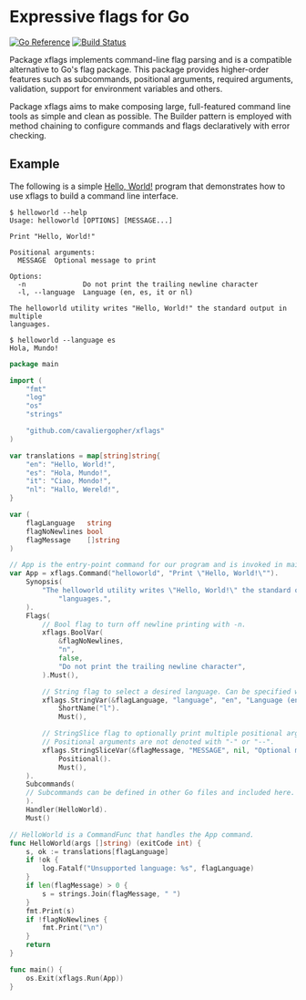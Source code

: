 # Expressive flags for Go

[![Go Reference](https://pkg.go.dev/badge/github.com/cavaliergopher/xflags.svg)](https://pkg.go.dev/github.com/cavaliergopher/xflags) [![Build Status](https://app.travis-ci.com/cavaliergopher/xflags.svg?branch=main)](https://app.travis-ci.com/cavaliergopher/xflags)

Package xflags implements command-line flag parsing and is a compatible
alternative to Go's flag package. This package provides higher-order features
such as subcommands, positional arguments, required arguments, validation,
support for environment variables and others.

Package xflags aims to make composing large, full-featured command line tools as
simple and clean as possible. The Builder pattern is employed with method
chaining to configure commands and flags declaratively with error checking.

## Example

The following is a simple [Hello, World!](https://en.wikipedia.org/wiki/%22Hello,_World!%22_program)
program that demonstrates how to use xflags to build a command line interface.

```plaintext
$ helloworld --help
Usage: helloworld [OPTIONS] [MESSAGE...]

Print "Hello, World!"

Positional arguments:
  MESSAGE  Optional message to print

Options:
  -n              Do not print the trailing newline character
  -l, --language  Language (en, es, it or nl)

The helloworld utility writes "Hello, World!" the standard output in multiple
languages.

$ helloworld --language es
Hola, Mundo!
```

```go
package main

import (
	"fmt"
	"log"
	"os"
	"strings"

	"github.com/cavaliergopher/xflags"
)

var translations = map[string]string{
	"en": "Hello, World!",
	"es": "Hola, Mundo!",
	"it": "Ciao, Mondo!",
	"nl": "Hallo, Wereld!",
}

var (
	flagLanguage   string
	flagNoNewlines bool
	flagMessage    []string
)

// App is the entry-point command for our program and is invoked in main.
var App = xflags.Command("helloworld", "Print \"Hello, World!\"").
	Synopsis(
		"The helloworld utility writes \"Hello, World!\" the standard output in multiple\n"+
			"languages.",
	).
	Flags(
		// Bool flag to turn off newline printing with -n.
		xflags.BoolVar(
			&flagNoNewlines,
			"n",
			false,
			"Do not print the trailing newline character",
		).Must(),

		// String flag to select a desired language. Can be specified with both -l and --language.
		xflags.StringVar(&flagLanguage, "language", "en", "Language (en, es, it or nl)").
			ShortName("l").
			Must(),

		// StringSlice flag to optionally print multiple positional arguments.
		// Positional arguments are not denoted with "-" or "--".
		xflags.StringSliceVar(&flagMessage, "MESSAGE", nil, "Optional message to print").
			Positional().
			Must(),
	).
	Subcommands(
	// Subcommands can be defined in other Go files and included here.
	).
	Handler(HelloWorld).
	Must()

// HelloWorld is a CommandFunc that handles the App command.
func HelloWorld(args []string) (exitCode int) {
	s, ok := translations[flagLanguage]
	if !ok {
		log.Fatalf("Unsupported language: %s", flagLanguage)
	}
	if len(flagMessage) > 0 {
		s = strings.Join(flagMessage, " ")
	}
	fmt.Print(s)
	if !flagNoNewlines {
		fmt.Print("\n")
	}
	return
}

func main() {
	os.Exit(xflags.Run(App))
}
```
